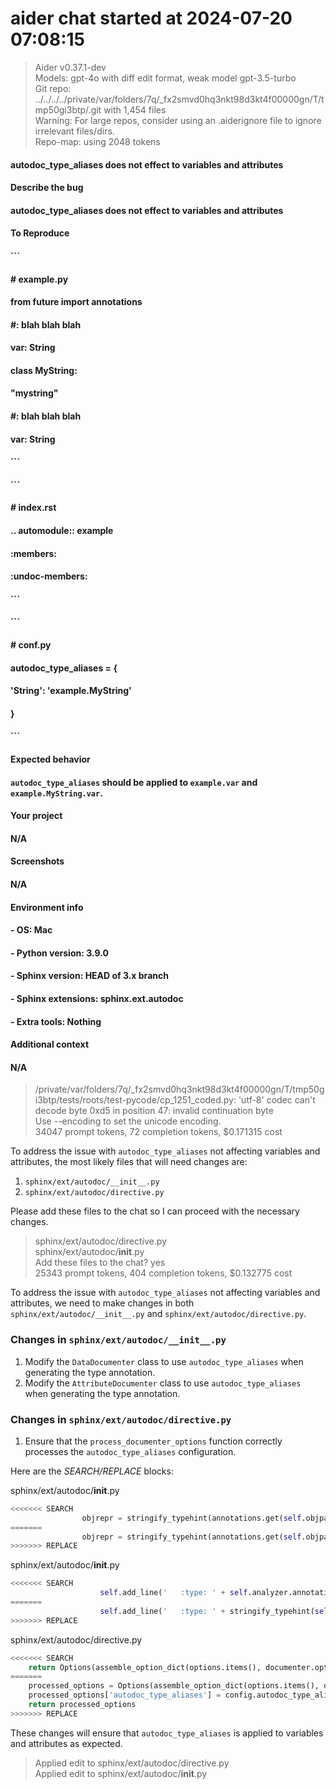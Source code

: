 
# aider chat started at 2024-07-20 07:08:15

> Aider v0.37.1-dev  
> Models: gpt-4o with diff edit format, weak model gpt-3.5-turbo  
> Git repo: ../../../../private/var/folders/7q/_fx2smvd0hq3nkt98d3kt4f00000gn/T/tmp50gi3btp/.git with 1,454 files  
> Warning: For large repos, consider using an .aiderignore file to ignore irrelevant files/dirs.  
> Repo-map: using 2048 tokens  

#### autodoc_type_aliases does not effect to variables and attributes  
#### **Describe the bug**  
#### autodoc_type_aliases does not effect to variables and attributes  
####   
#### **To Reproduce**  
####   
#### ```  
#### # example.py  
#### from __future__ import annotations  
####   
####   
#### #: blah blah blah  
#### var: String  
####   
####   
#### class MyString:  
####     "mystring"  
####   
####     #: blah blah blah  
####     var: String  
#### ```  
#### ```  
#### # index.rst  
#### .. automodule:: example  
####    :members:  
####    :undoc-members:  
#### ```  
#### ```  
#### # conf.py  
#### autodoc_type_aliases = {  
####     'String': 'example.MyString'  
#### }  
#### ```  
####   
#### **Expected behavior**  
#### `autodoc_type_aliases` should be applied to `example.var` and `example.MyString.var`.  
####   
#### **Your project**  
#### N/A  
####   
#### **Screenshots**  
#### N/A  
####   
#### **Environment info**  
#### - OS: Mac  
#### - Python version: 3.9.0  
#### - Sphinx version: HEAD of 3.x branch  
#### - Sphinx extensions: sphinx.ext.autodoc  
#### - Extra tools: Nothing  
####   
#### **Additional context**  
#### N/A  
> /private/var/folders/7q/_fx2smvd0hq3nkt98d3kt4f00000gn/T/tmp50gi3btp/tests/roots/test-pycode/cp_1251_coded.py: 'utf-8' codec can't decode byte 0xd5 in position 47: invalid continuation byte  
> Use --encoding to set the unicode encoding.  
> 34047 prompt tokens, 72 completion tokens, $0.171315 cost  

To address the issue with `autodoc_type_aliases` not affecting variables and attributes, the most likely files that will need changes are:

1. `sphinx/ext/autodoc/__init__.py`
2. `sphinx/ext/autodoc/directive.py`

Please add these files to the chat so I can proceed with the necessary changes.

> sphinx/ext/autodoc/directive.py  
> sphinx/ext/autodoc/__init__.py  
> Add these files to the chat? yes  
> 25343 prompt tokens, 404 completion tokens, $0.132775 cost  

To address the issue with `autodoc_type_aliases` not affecting variables and attributes, we need to make changes in both `sphinx/ext/autodoc/__init__.py` and `sphinx/ext/autodoc/directive.py`.

### Changes in `sphinx/ext/autodoc/__init__.py`

1. Modify the `DataDocumenter` class to use `autodoc_type_aliases` when generating the type annotation.
2. Modify the `AttributeDocumenter` class to use `autodoc_type_aliases` when generating the type annotation.

### Changes in `sphinx/ext/autodoc/directive.py`

1. Ensure that the `process_documenter_options` function correctly processes the `autodoc_type_aliases` configuration.

Here are the *SEARCH/REPLACE* blocks:

sphinx/ext/autodoc/__init__.py
```python
<<<<<<< SEARCH
                objrepr = stringify_typehint(annotations.get(self.objpath[-1]))
=======
                objrepr = stringify_typehint(annotations.get(self.objpath[-1]), self.config.autodoc_type_aliases)
>>>>>>> REPLACE
```

sphinx/ext/autodoc/__init__.py
```python
<<<<<<< SEARCH
                    self.add_line('   :type: ' + self.analyzer.annotations[key],
=======
                    self.add_line('   :type: ' + stringify_typehint(self.analyzer.annotations[key], self.config.autodoc_type_aliases),
>>>>>>> REPLACE
```

sphinx/ext/autodoc/directive.py
```python
<<<<<<< SEARCH
    return Options(assemble_option_dict(options.items(), documenter.option_spec))
=======
    processed_options = Options(assemble_option_dict(options.items(), documenter.option_spec))
    processed_options['autodoc_type_aliases'] = config.autodoc_type_aliases
    return processed_options
>>>>>>> REPLACE
```

These changes will ensure that `autodoc_type_aliases` is applied to variables and attributes as expected.

> Applied edit to sphinx/ext/autodoc/directive.py  
> Applied edit to sphinx/ext/autodoc/__init__.py  
